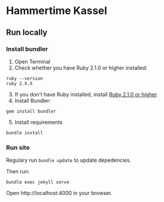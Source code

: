 # Hammertime Kassel

## Run locally

### Install bundler

1. Open Terminal
2. Check whether you have Ruby 2.1.0 or higher installed:

```shell
ruby --version
ruby 2.X.X
```

3. If you don't have Ruby installed, install [Ruby 2.1.0 or higher](https://www.ruby-lang.org/en/downloads/).
4. Install Bundler:

```shell
gem install bundler
```

5. Install requirements

```shell
bundle install
```

### Run site

Regulary run `bundle update` to update depedencies.

Then run:

```shell
bundle exec jekyll serve
```

Open http://localhost:4000 in your browser.

